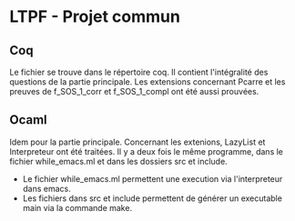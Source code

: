 # LTPF - Projet commun

## Coq

Le fichier se trouve dans le répertoire coq.
Il contient l'intégralité des questions de la partie principale.
Les extensions concernant Pcarre et les preuves de f_SOS_1_corr et f_SOS_1_compl ont été aussi prouvées.

## Ocaml

Idem pour la partie principale.
Concernant les extenions, LazyList et Interpreteur ont été traitées.
Il y a deux fois le même programme, dans le fichier while_emacs.ml et dans les dossiers src et include.

- Le fichier while_emacs.ml permettent une execution via l'interpreteur dans emacs.
- Les fichiers dans src et include permettent de générer un executable main via la commande make.